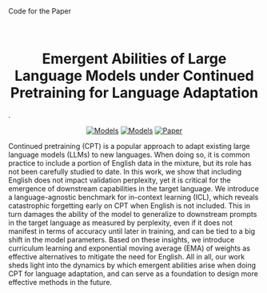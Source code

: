 <p align="center">
    <br>
    <p>Code for the Paper</p>
    <br>
    <h1 align="center">Emergent Abilities of Large Language Models under Continued Pretraining for Language Adaptation</h1>
.
<p align="center">
<!--     <a href="https://github.com/hitz-zentroa/latxa/blob/main/LICENSE"><img alt="GitHub license" src="https://img.shields.io/github/license/hitz-zentroa/latxa"></a> -->
    <a href="https://huggingface.co/collections/ahmedselhady/emergent-abilities-of-large-language-models-under-continued-679a2472a8f0931fa6c422c7"><img alt="Models" src="https://img.shields.io/badge/🤗 -Models-ff3333"></a>
    <a href="https://huggingface.co/datasets/ahmedselhady/CoPain"><img alt="Models" src="https://img.shields.io/badge/🤗 -Dataset-blueviolet"></a>    
    <a href="https://arxiv.org/abs/2403.20266"><img alt="Paper" src="https://img.shields.io/badge/📖-Paper-blue"></a>
<!-- <br>
     <a href="http://www.hitz.eus/"><img src="https://img.shields.io/badge/HiTZ-Basque%20Center%20for%20Language%20Technology-blueviolet"></a>
    <a href="http://www.ixa.eus/?language=en"><img src="https://img.shields.io/badge/IXA-%20NLP%20Group-ff3333"></a>
    <br>
     <br> -->
</p>

Continued pretraining (CPT) is a popular approach to adapt existing large language models (LLMs) to new languages. When doing so, it is common practice to include a portion of English data in the mixture, but its role has not been carefully studied to date. In this work, we show that including English does not impact validation perplexity, yet it is critical for the emergence of downstream capabilities in the target language. We introduce a language-agnostic benchmark for in-context learning (ICL), which reveals catastrophic forgetting early on CPT when English is not included. This in turn damages the ability of the model to generalize to downstream prompts in the target language as measured by perplexity, even if it does not manifest in terms of accuracy until later in training, and can be tied to a big shift in the model parameters. Based on these insights, we introduce curriculum learning and exponential moving average (EMA) of weights as effective alternatives to mitigate the need for English. All in all, our work sheds light into the dynamics by which emergent abilities arise when doing CPT for language adaptation, and can serve as a foundation to design more effective methods in the future.



